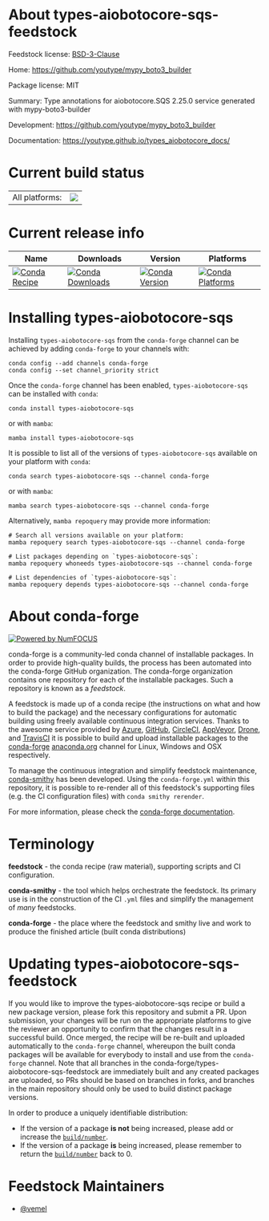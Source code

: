 About types-aiobotocore-sqs-feedstock
=====================================

Feedstock license: [BSD-3-Clause](https://github.com/conda-forge/types-aiobotocore-sqs-feedstock/blob/main/LICENSE.txt)

Home: https://github.com/youtype/mypy_boto3_builder

Package license: MIT

Summary: Type annotations for aiobotocore.SQS 2.25.0 service generated with mypy-boto3-builder

Development: https://github.com/youtype/mypy_boto3_builder

Documentation: https://youtype.github.io/types_aiobotocore_docs/

Current build status
====================


<table><tr><td>All platforms:</td>
    <td>
      <a href="https://dev.azure.com/conda-forge/feedstock-builds/_build/latest?definitionId=16776&branchName=main">
        <img src="https://dev.azure.com/conda-forge/feedstock-builds/_apis/build/status/types-aiobotocore-sqs-feedstock?branchName=main">
      </a>
    </td>
  </tr>
</table>

Current release info
====================

| Name | Downloads | Version | Platforms |
| --- | --- | --- | --- |
| [![Conda Recipe](https://img.shields.io/badge/recipe-types--aiobotocore--sqs-green.svg)](https://anaconda.org/conda-forge/types-aiobotocore-sqs) | [![Conda Downloads](https://img.shields.io/conda/dn/conda-forge/types-aiobotocore-sqs.svg)](https://anaconda.org/conda-forge/types-aiobotocore-sqs) | [![Conda Version](https://img.shields.io/conda/vn/conda-forge/types-aiobotocore-sqs.svg)](https://anaconda.org/conda-forge/types-aiobotocore-sqs) | [![Conda Platforms](https://img.shields.io/conda/pn/conda-forge/types-aiobotocore-sqs.svg)](https://anaconda.org/conda-forge/types-aiobotocore-sqs) |

Installing types-aiobotocore-sqs
================================

Installing `types-aiobotocore-sqs` from the `conda-forge` channel can be achieved by adding `conda-forge` to your channels with:

```
conda config --add channels conda-forge
conda config --set channel_priority strict
```

Once the `conda-forge` channel has been enabled, `types-aiobotocore-sqs` can be installed with `conda`:

```
conda install types-aiobotocore-sqs
```

or with `mamba`:

```
mamba install types-aiobotocore-sqs
```

It is possible to list all of the versions of `types-aiobotocore-sqs` available on your platform with `conda`:

```
conda search types-aiobotocore-sqs --channel conda-forge
```

or with `mamba`:

```
mamba search types-aiobotocore-sqs --channel conda-forge
```

Alternatively, `mamba repoquery` may provide more information:

```
# Search all versions available on your platform:
mamba repoquery search types-aiobotocore-sqs --channel conda-forge

# List packages depending on `types-aiobotocore-sqs`:
mamba repoquery whoneeds types-aiobotocore-sqs --channel conda-forge

# List dependencies of `types-aiobotocore-sqs`:
mamba repoquery depends types-aiobotocore-sqs --channel conda-forge
```


About conda-forge
=================

[![Powered by
NumFOCUS](https://img.shields.io/badge/powered%20by-NumFOCUS-orange.svg?style=flat&colorA=E1523D&colorB=007D8A)](https://numfocus.org)

conda-forge is a community-led conda channel of installable packages.
In order to provide high-quality builds, the process has been automated into the
conda-forge GitHub organization. The conda-forge organization contains one repository
for each of the installable packages. Such a repository is known as a *feedstock*.

A feedstock is made up of a conda recipe (the instructions on what and how to build
the package) and the necessary configurations for automatic building using freely
available continuous integration services. Thanks to the awesome service provided by
[Azure](https://azure.microsoft.com/en-us/services/devops/), [GitHub](https://github.com/),
[CircleCI](https://circleci.com/), [AppVeyor](https://www.appveyor.com/),
[Drone](https://cloud.drone.io/welcome), and [TravisCI](https://travis-ci.com/)
it is possible to build and upload installable packages to the
[conda-forge](https://anaconda.org/conda-forge) [anaconda.org](https://anaconda.org/)
channel for Linux, Windows and OSX respectively.

To manage the continuous integration and simplify feedstock maintenance,
[conda-smithy](https://github.com/conda-forge/conda-smithy) has been developed.
Using the ``conda-forge.yml`` within this repository, it is possible to re-render all of
this feedstock's supporting files (e.g. the CI configuration files) with ``conda smithy rerender``.

For more information, please check the [conda-forge documentation](https://conda-forge.org/docs/).

Terminology
===========

**feedstock** - the conda recipe (raw material), supporting scripts and CI configuration.

**conda-smithy** - the tool which helps orchestrate the feedstock.
                   Its primary use is in the construction of the CI ``.yml`` files
                   and simplify the management of *many* feedstocks.

**conda-forge** - the place where the feedstock and smithy live and work to
                  produce the finished article (built conda distributions)


Updating types-aiobotocore-sqs-feedstock
========================================

If you would like to improve the types-aiobotocore-sqs recipe or build a new
package version, please fork this repository and submit a PR. Upon submission,
your changes will be run on the appropriate platforms to give the reviewer an
opportunity to confirm that the changes result in a successful build. Once
merged, the recipe will be re-built and uploaded automatically to the
`conda-forge` channel, whereupon the built conda packages will be available for
everybody to install and use from the `conda-forge` channel.
Note that all branches in the conda-forge/types-aiobotocore-sqs-feedstock are
immediately built and any created packages are uploaded, so PRs should be based
on branches in forks, and branches in the main repository should only be used to
build distinct package versions.

In order to produce a uniquely identifiable distribution:
 * If the version of a package **is not** being increased, please add or increase
   the [``build/number``](https://docs.conda.io/projects/conda-build/en/latest/resources/define-metadata.html#build-number-and-string).
 * If the version of a package **is** being increased, please remember to return
   the [``build/number``](https://docs.conda.io/projects/conda-build/en/latest/resources/define-metadata.html#build-number-and-string)
   back to 0.

Feedstock Maintainers
=====================

* [@vemel](https://github.com/vemel/)


